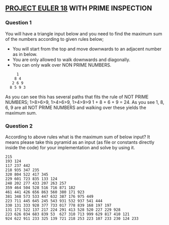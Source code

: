 ## [PROJECT EULER 18](https://projecteuler.net/problem=18) WITH PRIME INSPECTION
### Question 1
You will have a triangle input below and you need to find the maximum sum of the numbers according to given rules below;

* You will start from the top and move downwards to an adjacent number as in below.
* You are only allowed to walk downwards and diagonally.
* You can only walk over NON PRIME NUMBERS.
```
     1
    8 4
   2 6 9
  8 5 9 3
```
As you can see this has several paths that fits the rule of NOT PRIME NUMBERS; 1>8>6>9, 1>4>6>9, 1>4>9>9 1 + 8 + 6 + 9 = 24. As you see 1, 8, 6, 9 are all NOT PRIME NUMBERS and walking over these yields the maximum sum.
### Question 2
According to above rules what is the maximum sum of below input? It means please take this pyramid as an input (as file or constants directly inside the code) for your implementation and solve by using it.
```
215
193 124
117 237 442
218 935 347 235
320 804 522 417 345
229 601 723 835 133 124
248 202 277 433 207 263 257
359 464 504 528 516 716 871 182
461 441 426 656 863 560 380 171 923
381 348 573 533 447 632 387 176 975 449
223 711 445 645 245 543 931 532 937 541 444
330 131 333 928 377 733 017 778 839 168 197 197
131 171 522 137 217 224 291 413 528 520 227 229 928
223 626 034 683 839 53  627 310 713 999 629 817 410 121
924 622 911 233 325 139 721 218 253 223 107 233 230 124 233
```